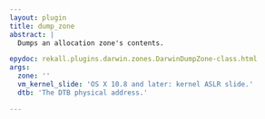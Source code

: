 ```yaml
---
layout: plugin
title: dump_zone
abstract: |
  Dumps an allocation zone's contents.

epydoc: rekall.plugins.darwin.zones.DarwinDumpZone-class.html
args:
  zone: ''
  vm_kernel_slide: 'OS X 10.8 and later: kernel ASLR slide.'
  dtb: 'The DTB physical address.'

---
```


